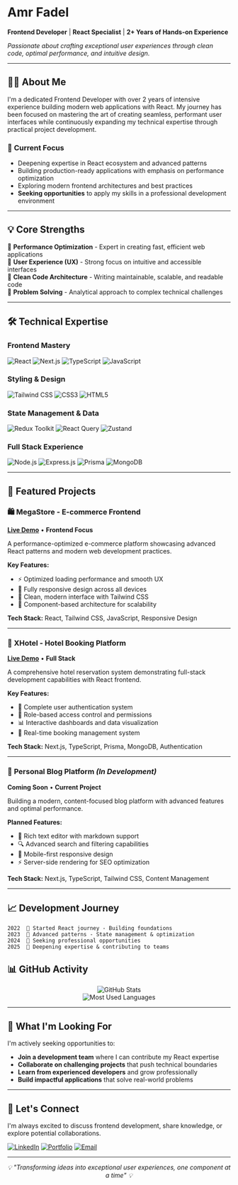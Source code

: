 # Amr Fadel

**Frontend Developer** | **React Specialist** | **2+ Years of Hands-on Experience**

*Passionate about crafting exceptional user experiences through clean code, optimal performance, and intuitive design.*

---

## 👨‍💻 About Me

I'm a dedicated Frontend Developer with over 2 years of intensive experience building modern web applications with React. My journey has been focused on mastering the art of creating seamless, performant user interfaces while continuously expanding my technical expertise through practical project development.

### 🎯 **Current Focus**
- Deepening expertise in React ecosystem and advanced patterns
- Building production-ready applications with emphasis on performance optimization
- Exploring modern frontend architectures and best practices
- **Seeking opportunities** to apply my skills in a professional development environment

---

## 💡 Core Strengths

🚀 **Performance Optimization** - Expert in creating fast, efficient web applications  
🎨 **User Experience (UX)** - Strong focus on intuitive and accessible interfaces  
🧹 **Clean Code Architecture** - Writing maintainable, scalable, and readable code  
🔧 **Problem Solving** - Analytical approach to complex technical challenges  

---

## 🛠️ Technical Expertise

### **Frontend Mastery**
![React](https://img.shields.io/badge/React-20232A?style=for-the-badge&logo=react&logoColor=61DAFB)
![Next.js](https://img.shields.io/badge/Next.js-000000?style=for-the-badge&logo=next.js&logoColor=white)
![TypeScript](https://img.shields.io/badge/TypeScript-007ACC?style=for-the-badge&logo=typescript&logoColor=white)
![JavaScript](https://img.shields.io/badge/JavaScript-F7DF1E?style=for-the-badge&logo=javascript&logoColor=black)

### **Styling & Design**
![Tailwind CSS](https://img.shields.io/badge/Tailwind_CSS-38B2AC?style=for-the-badge&logo=tailwind-css&logoColor=white)
![CSS3](https://img.shields.io/badge/CSS3-1572B6?style=for-the-badge&logo=css3&logoColor=white)
![HTML5](https://img.shields.io/badge/HTML5-E34F26?style=for-the-badge&logo=html5&logoColor=white)

### **State Management & Data**
![Redux Toolkit](https://img.shields.io/badge/Redux_Toolkit-593D88?style=for-the-badge&logo=redux&logoColor=white)
![React Query](https://img.shields.io/badge/React_Query-FF4154?style=for-the-badge&logo=react%20query&logoColor=white)
![Zustand](https://img.shields.io/badge/Zustand-443E38?style=for-the-badge&logo=react&logoColor=white)

### **Full Stack Experience**
![Node.js](https://img.shields.io/badge/Node.js-43853D?style=for-the-badge&logo=node.js&logoColor=white)
![Express.js](https://img.shields.io/badge/Express.js-404D59?style=for-the-badge&logo=express&logoColor=white)
![Prisma](https://img.shields.io/badge/Prisma-3982CE?style=for-the-badge&logo=Prisma&logoColor=white)
![MongoDB](https://img.shields.io/badge/MongoDB-4EA94B?style=for-the-badge&logo=mongodb&logoColor=white)

---

## 🚀 Featured Projects

### 🛍️ **MegaStore** - E-commerce Frontend
**[Live Demo](https://medastore.vercel.app)** • **Frontend Focus**

A performance-optimized e-commerce platform showcasing advanced React patterns and modern web development practices.

**Key Features:**
- ⚡ Optimized loading performance and smooth UX
- 📱 Fully responsive design across all devices  
- 🎨 Clean, modern interface with Tailwind CSS
- 🔧 Component-based architecture for scalability

**Tech Stack:** React, Tailwind CSS, JavaScript, Responsive Design

---

### 🏨 **XHotel** - Hotel Booking Platform
**[Live Demo](https://xhotel.vercel.app)** • **Full Stack**

A comprehensive hotel reservation system demonstrating full-stack development capabilities with React frontend.

**Key Features:**
- 🔐 Complete user authentication system
- 👥 Role-based access control and permissions
- 📊 Interactive dashboards and data visualization
- 🏨 Real-time booking management system

**Tech Stack:** Next.js, TypeScript, Prisma, MongoDB, Authentication

---

### 📝 **Personal Blog Platform** *(In Development)*
**Coming Soon** • **Current Project**

Building a modern, content-focused blog platform with advanced features and optimal performance.

**Planned Features:**
- 📝 Rich text editor with markdown support
- 🔍 Advanced search and filtering capabilities
- 📱 Mobile-first responsive design
- ⚡ Server-side rendering for SEO optimization

**Tech Stack:** Next.js, TypeScript, Tailwind CSS, Content Management

---

## 📈 Development Journey

```
2022  🌱 Started React journey - Building foundations
2023  🚀 Advanced patterns - State management & optimization  
2024  💼 Seeking professional opportunities
2025  🎯 Deepening expertise & contributing to teams
```

## 📊 GitHub Activity

<div align="center">
  <img src="https://github-readme-stats.vercel.app/api?username=AmrFadel10&show_icons=true&theme=github_dark&hide_border=true&count_private=true&include_all_commits=true" alt="GitHub Stats" />
</div>

<div align="center">
  <img src="https://github-readme-stats.vercel.app/api/top-langs/?username=AmrFadel10&layout=compact&theme=github_dark&hide_border=true&langs_count=8" alt="Most Used Languages" />
</div>

---

## 🎯 What I'm Looking For

I'm actively seeking opportunities to:
- **Join a development team** where I can contribute my React expertise
- **Collaborate on challenging projects** that push technical boundaries  
- **Learn from experienced developers** and grow professionally
- **Build impactful applications** that solve real-world problems

---

## 🤝 Let's Connect

I'm always excited to discuss frontend development, share knowledge, or explore potential collaborations.

[![LinkedIn](https://img.shields.io/badge/LinkedIn-0077B5?style=for-the-badge&logo=linkedin&logoColor=white)](https://www.linkedin.com/in/amrfadel/)
[![Portfolio](https://img.shields.io/badge/Portfolio-FF5722?style=for-the-badge&logo=todoist&logoColor=white)](https://amr-fadel.vercel.app/)
[![Email](https://img.shields.io/badge/Email-D14836?style=for-the-badge&logo=gmail&logoColor=white)](mailto:afadel1310@gmail.com)

---



<div align="center">
  <i>💡 "Transforming ideas into exceptional user experiences, one component at a time" 💡</i>
</div>
